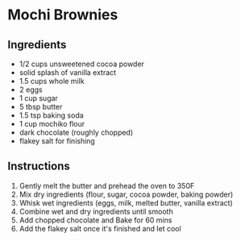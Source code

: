 # Mochi Brownies

## Ingredients 
- 1/2 cups unsweetened cocoa powder 
- solid splash of vanilla extract
- 1.5 cups whole milk
- 2 eggs
- 1 cup sugar 
- 5 tbsp butter 
- 1.5 tsp baking soda 
- 1 cup mochiko flour 
- dark chocolate (roughly chopped)
- flakey salt for finishing


## Instructions
1. Gently melt the butter and prehead the oven to 350F
2. Mix dry ingredients (flour, sugar, cocoa powder, baking powder)
3. Whisk wet ingredients (eggs, milk, melted butter, vanilla extract)
4. Combine wet and dry ingredients until smooth
5. Add chopped chocolate and Bake for 60 mins 
6. Add the flakey salt once it's finished and let cool

